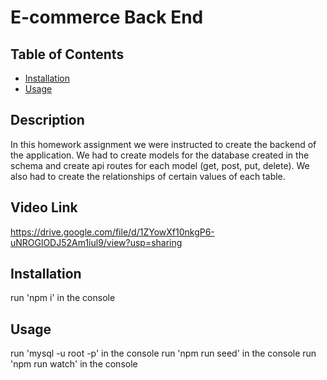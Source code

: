 # E-commerce Back End

  ## Table of Contents
  
  - [Installation](#installation)
  - [Usage](#usage)

  ## Description
  In this homework assignment we were instructed to create the backend of the application. We had to create  models for the database created in the schema and create api routes for each model (get, post, put, delete). We also had to create the relationships of certain values of each table.

  ## Video Link
  https://drive.google.com/file/d/1ZYowXf10nkgP6-uNROGlODJ52Am1iul9/view?usp=sharing

  ## Installation
  run 'npm i' in the console

  ## Usage
  run 'mysql -u root -p' in the console 
  run 'npm run seed' in the console 
  run 'npm run watch' in the console
